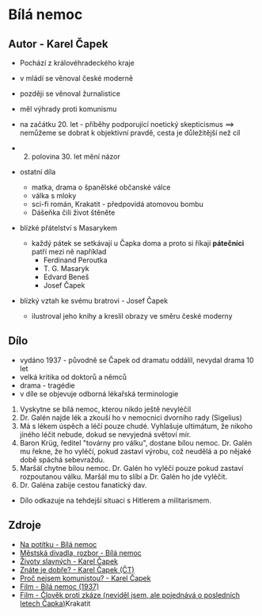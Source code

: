# Bílá nemoc

## Autor - Karel Čapek

- Pochází z královéhradeckého kraje
- v mládí se věnoval české moderně
- později se věnoval žurnalistice
- měl výhrady proti komunismu
- na začátku 20. let - příběhy podporující noetický skepticismus ==> nemůžeme se dobrat k objektivní pravdě, cesta je důležitější než cíl
- 2. polovina 30. let mění názor

- ostatní díla
    - matka, drama o španělské občanské válce
    - válka s mloky
    - sci-fi román, Krakatit - předpovídá atomovou bombu
    - Dášeňka čili život štěněte

- blízké přátelství s Masarykem
    - každý pátek se setkávají u Čapka doma a proto si říkají **pátečníci** patří mezi ně například
        - Ferdinand Peroutka
        - T. G. Masaryk
        - Edvard Beneš
        - Josef Čapek
- blízký vztah ke svému bratrovi - Josef Čapek
    - ilustroval jeho knihy a kreslil obrazy ve směru české moderny


## Dílo

- vydáno 1937 - původně se Čapek od dramatu oddálil, nevydal drama 10 let
- velká kritika od doktorů a němců
- drama - tragédie
- v díle se objevuje odborná lékařská terminologie

1. Vyskytne se bílá nemoc, kterou nikdo ještě nevyléčil
2. Dr. Galén najde lék a zkouší ho v nemocnici dvorního rady (Sigelius)
3. Má s lékem úspěch a léčí pouze chudé. Vyhlašuje ultimátum, že nikoho jiného léčit nebude, dokud se nevyjedná světoví mír.
4. Baron Krüg, ředitel "továrny pro válku", dostane bílou nemoc. Dr. Galén mu řekne, že ho vyléčí, pokud zastaví výrobu, což neudělá a po nějaké době spáchá sebevraždu.
5. Maršál chytne bílou nemoc. Dr. Galén ho vyléčí pouze pokud zastaví rozpoutanou válku. Maršál mu to slíbí a Dr. Galén ho jde vyléčit.
6. Dr. Galéna zabije cestou fanatický dav.

- Dílo odkazuje na tehdejší situaci s Hitlerem a militarismem.

## Zdroje

- [Na potítku - Bílá nemoc](https://www.youtube.com/watch?v=y9gwXi-tPpI)
- [Městská divadla, rozbor - Bílá nemoc](https://www.ceskatelevize.cz/porady/15730334849-maturita-v-podani-mestskych-divadel-prazskych/223938000130009/)
- [Životy slavných - Karel Čapek](https://www.youtube.com/watch?v=q4zCDYqeHSE)
- [Znáte je dobře? - Karel Čapek (ČT)](https://www.ceskatelevize.cz/porady/10087924982-znate-je-dobre/206562230460002/)
- [Proč nejsem komunistou? - Karel Čapek](https://www.moderni-dejiny.cz/clanek/karel-capek-proc-nejsem-komunistou/)
- [Film - Bílá nemoc (1937)](https://www.youtube.com/watch?v=N8hM32yn5RM)
- [Film - Člověk proti zkáze (neviděl jsem, ale pojednává o posledních letech Čapka)](https://www.youtube.com/watch?v=DCmvVpqtp0A)Krakatit